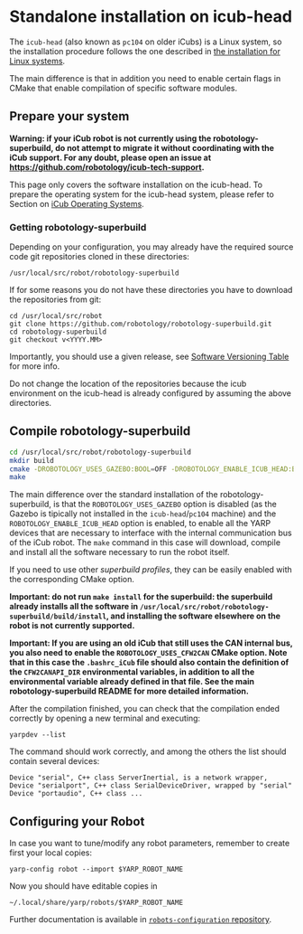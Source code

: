 # Standalone installation on icub-head

The `icub-head` (also known as `pc104` on older iCubs) is a Linux system, so the
installation procedure follows the one described in [the installation for Linux systems](linux_from_sources_superbuild.md).

The main difference is that in addition you need to enable certain flags in CMake that enable compilation of specific
software modules.

## Prepare your system
**Warning: if your iCub robot is not currently using the robotology-superbuild, do not attempt to migrate it
without coordinating with the iCub support.  For any doubt, please open an issue at https://github.com/robotology/icub-tech-support.**

This page only covers the software installation on the icub-head. To prepare the operating system for the icub-head system,
please refer to Section on [iCub Operating Systems](../icub_operating_systems/index.md).

### Getting robotology-superbuild

Depending on your configuration, you may already have the required source code git repositories cloned in these directories:

~~~
/usr/local/src/robot/robotology-superbuild
~~~

If for some reasons you do not have these directories you have to
download the repositories from git:

~~~
cd /usr/local/src/robot
git clone https://github.com/robotology/robotology-superbuild.git
cd robotology-superbuild
git checkout v<YYYY.MM>
~~~

Importantly, you should use a given release, see [Software Versioning
Table](../sw_versioning_table/index.md) for more info.

Do not change the location of the repositories because the icub
environment on the icub-head is already configured by assuming the above
directories.


## Compile robotology-superbuild
~~~sh
cd /usr/local/src/robot/robotology-superbuild
mkdir build
cmake -DROBOTOLOGY_USES_GAZEBO:BOOL=OFF -DROBOTOLOGY_ENABLE_ICUB_HEAD:BOOL=ON ..
make
~~~
The main difference over the standard installation of the robotology-superbuild, is that the `ROBOTOLOGY_USES_GAZEBO` option
is disabled (as the Gazebo is tipically not installed in the `icub-head`/`pc104` machine) and the `ROBOTOLOGY_ENABLE_ICUB_HEAD` option
is enabled, to enable all the YARP devices that are necessary to interface with the internal communication bus of the iCub robot.
The `make` command in this case will download, compile and install all the software necessary to run the robot itself.

If you need to use other *superbuild profiles*, they can be easily enabled with the corresponding CMake option.

**Important: do not run `make install` for the superbuild: the superbuild already installs all the software in
`/usr/local/src/robot/robotology-superbuild/build/install`, and installing the software elsewhere on the robot is not currently supported.**

**Important: If you are using an old iCub that still uses the CAN internal bus, you also need to enable the `ROBOTOLOGY_USES_CFW2CAN` CMake option. Note that in this case the `.bashrc_iCub` file should also contain the definition of the
`CFW2CANAPI_DIR` environmental variables, in addition to all the environmental variable already defined  in that file.
See the main robotology-superbuild README for more detailed information.**

After the compilation finished, you can check that the compilation ended correctly by opening a new terminal and executing:
~~~
yarpdev --list
~~~

The command should work correctly, and among the others the list should contain several devices:

~~~
Device "serial", C++ class ServerInertial, is a network wrapper,
Device "serialport", C++ class SerialDeviceDriver, wrapped by "serial"
Device "portaudio", C++ class ...
~~~


## Configuring your Robot

In case you want to tune/modify any robot parameters, remember to create first your local copies:

~~~
yarp-config robot --import $YARP_ROBOT_NAME
~~~

Now you should have editable copies in
~~~
~/.local/share/yarp/robots/$YARP_ROBOT_NAME
~~~

Further documentation is available in [`robots-configuration` repository](https://github.com/robotology/robots-configuration).
